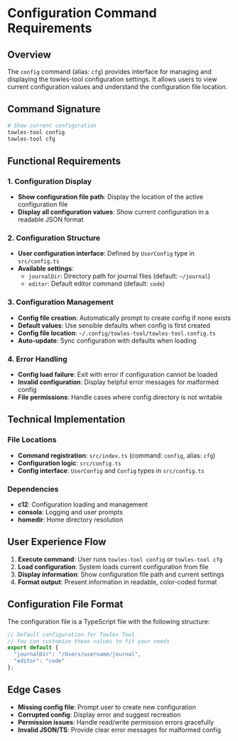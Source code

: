 # Configuration Command Requirements

## Overview

The `config` command (alias: `cfg`) provides interface for managing and displaying the towles-tool configuration settings. It allows users to view current configuration values and understand the configuration file location.

## Command Signature

```bash
# Show current configuration
towles-tool config
towles-tool cfg
```

## Functional Requirements

### 1. Configuration Display
- **Show configuration file path**: Display the location of the active configuration file
- **Display all configuration values**: Show current configuration in a readable JSON format

### 2. Configuration Structure
- **User configuration interface**: Defined by `UserConfig` type in `src/config.ts`
- **Available settings**:
  - `journalDir`: Directory path for journal files (default: `~/journal`)
  - `editor`: Default editor command (default: `code`)

### 3. Configuration Management
- **Config file creation**: Automatically prompt to create config if none exists
- **Default values**: Use sensible defaults when config is first created
- **Config file location**: `~/.config/towles-tool/towles-tool.config.ts`
- **Auto-update**: Sync configuration with defaults when loading

### 4. Error Handling
- **Config load failure**: Exit with error if configuration cannot be loaded
- **Invalid configuration**: Display helpful error messages for malformed config
- **File permissions**: Handle cases where config directory is not writable

## Technical Implementation

### File Locations
- **Command registration**: `src/index.ts` (command: `config`, alias: `cfg`)
- **Configuration logic**: `src/config.ts`
- **Config interface**: `UserConfig` and `Config` types in `src/config.ts`

### Dependencies
- **c12**: Configuration loading and management
- **consola**: Logging and user prompts
- **homedir**: Home directory resolution

## User Experience Flow

1. **Execute command**: User runs `towles-tool config` or `towles-tool cfg`
2. **Load configuration**: System loads current configuration from file
3. **Display information**: Show configuration file path and current settings
4. **Format output**: Present information in readable, color-coded format

## Configuration File Format

The configuration file is a TypeScript file with the following structure:

```typescript
// Default configuration for Towles Tool
// You can customize these values to fit your needs
export default {
  "journalDir": "/Users/username/journal",
  "editor": "code"
};
```

## Edge Cases

- **Missing config file**: Prompt user to create new configuration
- **Corrupted config**: Display error and suggest recreation
- **Permission issues**: Handle read/write permission errors gracefully
- **Invalid JSON/TS**: Provide clear error messages for malformed config


